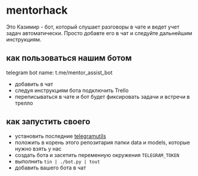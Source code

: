 # mentorhack

Это Казимир - бот, который слушает разговоры в чате и ведет учет задач автоматически. Просто добавте его в чат и следуйте дальнейшим инструкциям.

## как пользоваться нашим ботом

telegram bot name: t.me/mentor_assist_bot

- добавить в чат
- следуя инструкциям бота подключить Trello
- переписываться в чате и бот будет фиксировать задачи и встречи в трелло

## как запустить своего

- установить последние [telegramutils](https://github.com/bavadim/telegramutils)
- положить в корень этого репозитария папки data и models, которые нужно взять у нас
- создать бота и засетить переменную окружения `TELEGRAM_TOKEN`
- выполнить `tin | ./bot.py | tout`
- добавить вашего бота в чат

